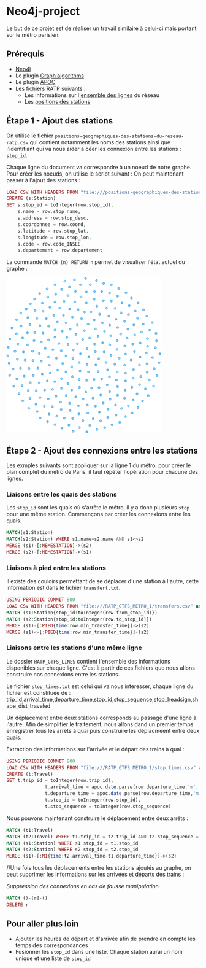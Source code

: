 # Neo4j-project

Le but de ce projet est de réaliser un travail similaire à [celui-ci](https://tbgraph.wordpress.com/2017/08/31/neo4j-london-tube-system-analysis/) mais portant sur le métro parisien.

## Prérequis
- [Neo4j](https://neo4j.com/download/)
- Le plugin [Graph algorithms](https://github.com/neo4j-contrib/neo4j-graph-algorithms/)
- Le plugin [APOC](http://github.com/neo4j-contrib/neo4j-apoc-procedures/releases/3.4.0.1)
- Les fichiers RATP suivants :
  - Les informations sur l'[ensemble des lignes](http://dataratp.download.opendatasoft.com/RATP_GTFS_LINES.zip) du réseau
  - Les [positions des stations](https://data.ratp.fr/explore/dataset/positions-geographiques-des-stations-du-reseau-ratp/download/?format=csv&timezone=Europe/Berlin&use_labels_for_header=true)

## Étape 1 - Ajout des stations
On utilise le fichier `positions-geographiques-des-stations-du-reseau-ratp.csv` qui contient notamment les noms des stations ainsi que l'identifiant qui va nous aider à céer les connexion entre les stations : `stop_id`.

Chaque ligne du document va correspondre à un noeud de notre graphe. Pour créer les noeuds, on utilise le script suivant :
On peut maintenant passer à l'ajout des stations :
```php
LOAD CSV WITH HEADERS FROM "file:///positions-geographiques-des-stations-du-reseau-ratp.csv" as row
CREATE (s:Station)
SET s.stop_id = toInteger(row.stop_id),
    s.name = row.stop_name,
    s.address = row.stop_desc,
    s.coordonnee = row.coord,
    s.latitude = row.stop_lat,
    s.longitude = row.stop_lon,
    s.code = row.code_INSEE,
    s.departement = row.departement
```
La commande `MATCH (n) RETURN n` permet de visualiser l'état actuel du graphe :


![Graph with all the stations](https://github.com/CamilleSimon/neo4j-project/blob/master/graph.png)

## Étape 2 - Ajout des connexions entre les stations
Les exmples suivants sont appliquer sur la ligne 1 du métro, pour créer le plan complet du métro de Paris, il faut répéter l'opération pour chacune des lignes.

### Liaisons entre les quais des stations
Les `stop_id` sont les quais où s'arrête le métro, il y a donc plusieurs `stop` pour une même station.
Commençons par créer les connexions entre les quais.
```php
MATCH(s1:Station)
MATCH(s2:Station) WHERE s1.name=s2.name AND s1<>s2
MERGE (s1)-[:MEMESTATION]->(s2)
MERGE (s2)-[:MEMESTATION]->(s1)
```

### Liaisons à pied entre les stations
Il existe des couloirs permettant de se déplacer d'une station à l'autre, cette information est dans le fichier `transfert.txt`.
```php
USING PERIODIC COMMIT 800
LOAD CSV WITH HEADERS FROM "file:///RATP_GTFS_METRO_1/transfers.csv" as row
MATCH (s1:Station{stop_id:toInteger(row.from_stop_id)})
MATCH (s2:Station{stop_id:toInteger(row.to_stop_id)})
MERGE (s1)-[:PIED{time:row.min_transfer_time}]->(s2)
MERGE (s1)<-[:PIED{time:row.min_transfer_time}]-(s2)
```

### Liaisons entre les stations d'une même ligne
Le dossier `RATP_GTFS_LINES` contient l'ensemble des informations disponibles sur chaque ligne. C'est à partir de ces fichiers que nous allons construire nos connexions entre les stations.

Le fichier `stop_times.txt` est celui qui va nous interesser, chaque ligne du fichier est constituée de :
trip_id,arrival_time,departure_time,stop_id,stop_sequence,stop_headsign,shape_dist_traveled

Un déplacement entre deux stations corresponds au passage d'une ligne à l'autre.
Afin de simplifier le traitement, nous allons dand un premier temps enregistrer tous les arrêts à quai puis construire les déplacmeent entre deux quais.

Extraction des informations sur l'arrivée et le départ des trains à quai :
```php
USING PERIODIC COMMIT 800
LOAD CSV WITH HEADERS FROM "file:///RATP_GTFS_METRO_1/stop_times.csv" as row
CREATE (t:Travel)
SET t.trip_id = toInteger(row.trip_id),
              t.arrival_time = apoc.date.parse(row.departure_time,'m','HH:mm:ss'),
              t.departure_time = apoc.date.parse(row.departure_time,'m','HH:mm:ss'),
              t.stop_id = toInteger(row.stop_id),
              t.stop_sequence = toInteger(row.stop_sequence)
```

Nous pouvons maintenant construire le déplacement entre deux arrêts :
```php
MATCH (t1:Travel)
MATCH (t2:Travel) WHERE t1.trip_id = t2.trip_id AND t2.stop_sequence = t1.stop_sequence + 1
MATCH (s1:Station) WHERE s1.stop_id = t1.stop_id
MATCH (s2:Station) WHERE s2.stop_id = t2.stop_id
MERGE (s1)-[:M1{time:t2.arrival_time-t1.departure_time}]->(s2)
```

//Une fois tous les déplacements entre les stations ajoutés au graphe, on peut supprimer les informations sur les arrivées et départs des trains :

*Suppression des connexions en cas de fausse manipulation*
```php
MATCH ()-[r]-()
DELETE r
```

## Pour aller plus loin
- Ajouter les heures de départ et d'arrivée afin de prendre en compte les temps des correspondances
- Fusionner les `stop_id` dans une liste. Chaque station aurai un nom unique et une liste de `stop_id`



